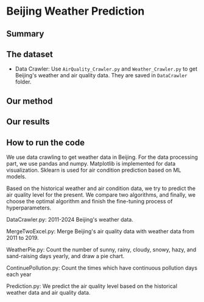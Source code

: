 # Beijing Weather Prediction

## Summary

## The dataset
- Data Crawler: Use `AirQuality_Crawler.py` and `Weather_Crawler.py` to get Beijing's weather and air quality data. They are saved in `DataCrawler` folder.
## Our method

## Our results

## How to run the code


We use data crawling to get weather data in Beijing. For the data processing part, we use pandas and numpy. Matplotlib is implemented for data visualization. Sklearn is used for air condition prediction based on ML models. 

Based on the historical weather and air condition data, we try to predict the air quality level for the present. We compare two algorithms, and finally, we choose the optimal algorithm and finish the fine-tuning process of hyperparameters.

DataCrawler.py: 2011-2024 Beijing's weather data. 

MergeTwoExcel.py: Merge Beijing's air quality data with weather data from 2011 to 2019. 

WeatherPie.py: Count the number of sunny, rainy, cloudy, snowy, hazy, and sand-raising days yearly, and draw a pie chart.

ContinuePollution.py: Count the times which have continuous pollution days each year

Prediction.py: We predict the air quality level based on the historical weather data and air quality data. 
